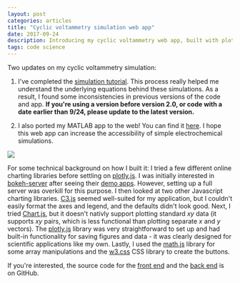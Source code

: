 ```yaml
---
layout: post
categories: articles
title: "Cyclic voltammetry simulation web app"
date: 2017-09-24
description: Introducing my cyclic voltammetry web app, built with plotly.js
tags: code science
---
```


Two updates on my cyclic voltammetry simulation:
1. I've completed the [simulation tutorial](/cyclic_voltammetry_simulation/simulation.html).
This process really helped me understand the underlying equations behind these
simulations.
As a result, I found some inconsistencies in previous versions of the code and app.
**If you're using a version before version 2.0, or code with a date earlier than 9/24, please update to the latest version.**

2. I also ported my MATLAB app to the web! You can find it
[here](/cyclic_voltammetry_simulation/cvwebapp.html).
I hope this web app can increase the accessibility of simple electrochemical
simulations.

<p>
<a href="{{ site.url }}/cyclic_voltammetry_simulation/cvwebapp.html">
<img src="{{ site.url }}/img/CVsimplotly.png" style="display:block; margin-left: auto; margin-right: auto;">
</a></p>

For some technical background on how I built it:
I tried a few different online charting libraries before settling on
[plotly.js](http://plot.ly/javascript/).
I was initially interested in
[bokeh-server](https://bokeh.pydata.org/en/latest/docs/user_guide/server.html#userguide-server-applications)
after seeing their
[demo apps](https://demo.bokehplots.com/apps/sliders).
However, setting up a full server was overkill for this purpose.
I then looked at two other Javascript charting libraries.
[C3.js](http://c3js.org) seemed well-suited for my application, but
I couldn't easily format the axes and legend, and the defaults didn't look good.
Next, I tried [Chart.js](http://www.chartjs.org),
but it doesn't nativly support plotting standard *xy* data
(it supports *xy* pairs, which is less functional than plotting separate
*x* and *y* vectors).
The [plotly.js](http://plot.ly/javascript/) library was very straightforward
to set up and had built-in functionality for saving figures and data -
it was clearly designed for scientific applications like my own.
Lastly, I used the [math.js](http://mathjs.org) library for some array
manipulations and the [w3.css](https://www.w3schools.com/w3css/default.asp)
CSS library to create the buttons.

If you're interested, the source code for the
[front end](https://github.com/petermattia/petermattia/blob/master/_cyclic_voltammetry_simulation/CVwebapp.md)
and the [back end](https://github.com/petermattia/petermattia/blob/master/assets/CVsim.js) is on GitHub.
